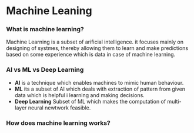 # Machine Leaning

### What is machine learning?

Machine Learning is a subset of arificial intelligence. it focuses mainly on designing of systmes, thereby allowing them to learn and make predictions based on some experience which is data in case of machine learning.

### AI vs ML vs Deep Learning

- **AI** is a technique which enables machines to mimic human behaviour.
- **ML** its a subset of AI which deals with extraction of pattern from given data which is helpful i learning and making decisions.
- **Deep Learning** Subset of ML which makes the computation of multi-layer neural newtwork feasible.

### How does machine learning works?

